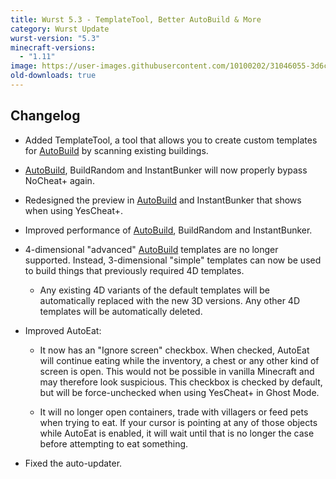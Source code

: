 ```yaml
---
title: Wurst 5.3 - TemplateTool, Better AutoBuild & More
category: Wurst Update
wurst-version: "5.3"
minecraft-versions:
  - "1.11"
image: https://user-images.githubusercontent.com/10100202/31046055-3d6cd78e-a5f2-11e7-9f90-538de41ed667.jpg
old-downloads: true
---
```

## Changelog

- Added TemplateTool, a tool that allows you to create custom templates for [AutoBuild](https://wiki.wurstclient.net/autobuild) by scanning existing buildings.

- [AutoBuild](https://wiki.wurstclient.net/autobuild), BuildRandom and InstantBunker will now properly bypass NoCheat+ again.

- Redesigned the preview in [AutoBuild](https://wiki.wurstclient.net/autobuild) and InstantBunker that shows when using YesCheat+.

- Improved performance of [AutoBuild](https://wiki.wurstclient.net/autobuild), BuildRandom and InstantBunker.

- 4-dimensional "advanced" [AutoBuild](https://wiki.wurstclient.net/autobuild) templates are no longer supported. Instead, 3-dimensional "simple" templates can now be used to build things that previously required 4D templates.

  - Any existing 4D variants of the default templates will be automatically replaced with the new 3D versions. Any other 4D templates will be automatically deleted.

- Improved AutoEat:

  - It now has an "Ignore screen" checkbox. When checked, AutoEat will continue eating while the inventory, a chest or any other kind of screen is open. This would not be possible in vanilla Minecraft and may therefore look suspicious. This checkbox is checked by default, but will be force-unchecked when using YesCheat+ in Ghost Mode.

  - It will no longer open containers, trade with villagers or feed pets when trying to eat. If your cursor is pointing at any of those objects while AutoEat is enabled, it will wait until that is no longer the case before attempting to eat something.

- Fixed the auto-updater.
